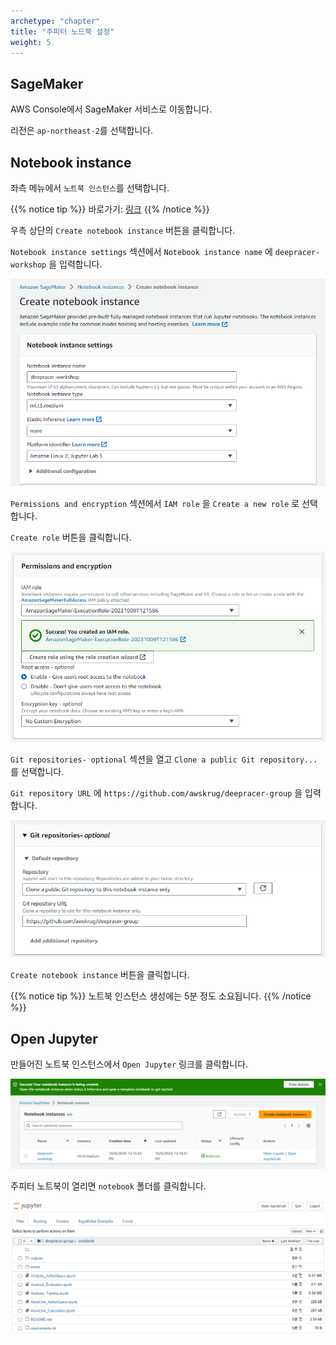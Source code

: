 ```yaml
---
archetype: "chapter"
title: "주피터 노드북 설정"
weight: 5
---
```


## SageMaker

AWS Console에서 SageMaker 서비스로 이동합니다.

리전은 `ap-northeast-2`를 선택합니다.

## Notebook instance

좌측 메뉴에서 `노트북 인스턴스`를 선택합니다.

{{% notice tip %}}
바로가기: [링크](https://ap-northeast-2.console.aws.amazon.com/sagemaker/home?region=ap-northeast-2#/notebook-instances)
{{% /notice %}}

우측 상단의 `Create notebook instance` 버튼을 클릭합니다.

`Notebook instance settings` 섹션에서 `Notebook instance name` 에 `deepracer-workshop` 을 입력합니다.

![](./images/notebook-01.png)

`Permissions and encryption` 섹션에서 `IAM role` 을 `Create a new role` 로 선택합니다.

`Create role` 버튼을 클릭합니다.

![](./images/notebook-02.png)

`Git repositories- optional` 섹션을 열고 `Clone a public Git repository...` 를 선택합니다.

`Git repository URL` 에 `https://github.com/awskrug/deepracer-group` 을 입력합니다.

![](./images/notebook-03.png)

`Create notebook instance` 버튼을 클릭합니다.

{{% notice tip %}}
노트북 인스턴스 생성에는 5분 정도 소요됩니다.
{{% /notice %}}

## Open Jupyter

만들어진 노트북 인스턴스에서 `Open Jupyter` 링크를 클릭합니다.

![](./images/notebook-04.png)

주피터 노트북이 열리면 `notebook` 폴더를 클릭합니다.

![](./images/notebook-05.png)
